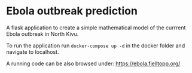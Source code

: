 # Ebola outbreak prediction

A flask application to create a simple mathematical model of the currrent Ebola outbreak in North Kivu.

To run the application run `docker-compose up -d` in the docker folder and navigate to localhost.

A running code can be also browsed under: https://ebola.fjelltopp.org/
